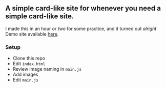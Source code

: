 ## A simple card-like site for whenever you need a simple card-like site.

I made this in an hour or two for some practice, and it turned out *alright* \
Demo site available [here](https://pxy.pw/projects/card-site/).

### Setup

- Clone this repo
- Edit `index.html`
- Review image naming in `main.js`
- Add images
- Edit `main.js`
